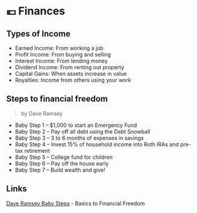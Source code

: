 # 💶 Finances

## Types of Income

* Earned Income: From working a job
* Profit Income: From buying and selling
* Interest Income: From lending money
* Dividend Income: From renting out property
* Capital Gains: When assets increase in value
* Royalties: Income from others using your work

## Steps to financial freedom

> by Dave Ramsey

* Baby Step 1 – $1,000 to start an Emergency Fund
* Baby Step 2 – Pay off all debt using the Debt Snowball
* Baby Step 3 – 3 to 6 months of expenses in savings
* Baby Step 4 – Invest 15% of household income into Roth IRAs and pre-tax retirement
* Baby Step 5 – College fund for children
* Baby Step 6 – Pay off the house early
* Baby Step 7 – Build wealth and give!

## Links

[Dave Ramsey Baby Steps](https://www.daveramsey.com/dave-ramsey-7-baby-steps) - Basics to Financial Freedom

